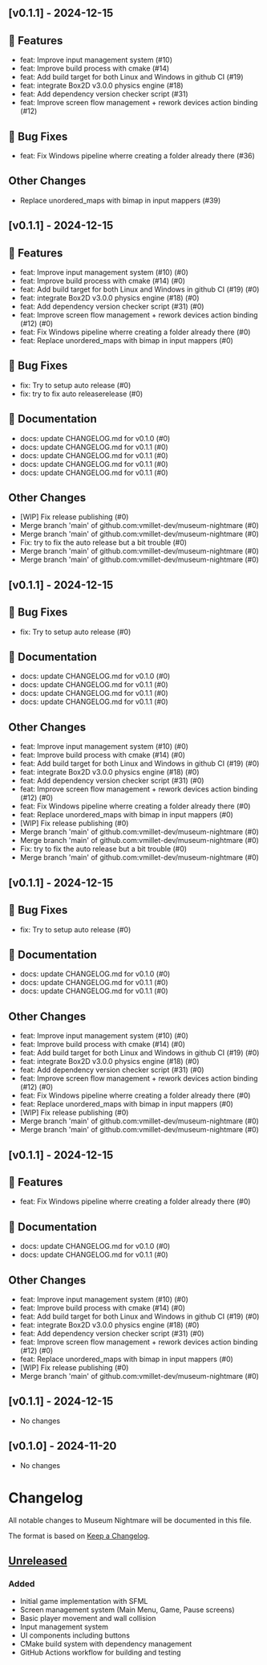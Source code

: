## [v0.1.1] - 2024-12-15

## 🚀 Features

- feat: Improve input management system (#10)
- feat: Improve build process with cmake (#14)
- feat: Add build target for both Linux and Windows in github CI (#19)
- feat: integrate Box2D v3.0.0 physics engine (#18)
- feat: Add dependency version checker script (#31)
- feat: Improve screen flow management + rework devices action binding (#12)

## 🐛 Bug Fixes

- feat: Fix Windows pipeline wherre creating a folder already there (#36)



## Other Changes
- Replace unordered_maps with bimap in input mappers (#39)


## [v0.1.1] - 2024-12-15

## 🚀 Features

- feat: Improve input management system (#10) (#0)
- feat: Improve build process with cmake (#14) (#0)
- feat: Add build target for both Linux and Windows in github CI (#19) (#0)
- feat: integrate Box2D v3.0.0 physics engine (#18) (#0)
- feat: Add dependency version checker script (#31) (#0)
- feat: Improve screen flow management + rework devices action binding (#12) (#0)
- feat: Fix Windows pipeline wherre creating a folder already there (#0)
- feat: Replace unordered_maps with bimap in input mappers (#0)

## 🐛 Bug Fixes

- fix: Try to setup auto release (#0)
- fix: try to fix auto releaserelease (#0)

## 📝 Documentation

- docs: update CHANGELOG.md for v0.1.0 (#0)
- docs: update CHANGELOG.md for v0.1.1 (#0)
- docs: update CHANGELOG.md for v0.1.1 (#0)
- docs: update CHANGELOG.md for v0.1.1 (#0)
- docs: update CHANGELOG.md for v0.1.1 (#0)



## Other Changes
- [WIP] Fix release publishing (#0)
- Merge branch 'main' of github.com:vmillet-dev/museum-nightmare (#0)
- Merge branch 'main' of github.com:vmillet-dev/museum-nightmare (#0)
- Fix: try to fix the auto release but a bit trouble (#0)
- Merge branch 'main' of github.com:vmillet-dev/museum-nightmare (#0)
- Merge branch 'main' of github.com:vmillet-dev/museum-nightmare (#0)


## [v0.1.1] - 2024-12-15

## 🐛 Bug Fixes

- fix: Try to setup auto release (#0)

## 📝 Documentation

- docs: update CHANGELOG.md for v0.1.0 (#0)
- docs: update CHANGELOG.md for v0.1.1 (#0)
- docs: update CHANGELOG.md for v0.1.1 (#0)
- docs: update CHANGELOG.md for v0.1.1 (#0)



## Other Changes
- feat: Improve input management system (#10) (#0)
- feat: Improve build process with cmake (#14) (#0)
- feat: Add build target for both Linux and Windows in github CI (#19) (#0)
- feat: integrate Box2D v3.0.0 physics engine (#18) (#0)
- feat: Add dependency version checker script (#31) (#0)
- feat: Improve screen flow management + rework devices action binding (#12) (#0)
- feat: Fix Windows pipeline wherre creating a folder already there (#0)
- feat: Replace unordered_maps with bimap in input mappers (#0)
- [WIP] Fix release publishing (#0)
- Merge branch 'main' of github.com:vmillet-dev/museum-nightmare (#0)
- Merge branch 'main' of github.com:vmillet-dev/museum-nightmare (#0)
- Fix: try to fix the auto release but a bit trouble (#0)
- Merge branch 'main' of github.com:vmillet-dev/museum-nightmare (#0)


## [v0.1.1] - 2024-12-15

## 🐛 Bug Fixes

- fix: Try to setup auto release (#0)

## 📝 Documentation

- docs: update CHANGELOG.md for v0.1.0 (#0)
- docs: update CHANGELOG.md for v0.1.1 (#0)
- docs: update CHANGELOG.md for v0.1.1 (#0)



## Other Changes
- feat: Improve input management system (#10) (#0)
- feat: Improve build process with cmake (#14) (#0)
- feat: Add build target for both Linux and Windows in github CI (#19) (#0)
- feat: integrate Box2D v3.0.0 physics engine (#18) (#0)
- feat: Add dependency version checker script (#31) (#0)
- feat: Improve screen flow management + rework devices action binding (#12) (#0)
- feat: Fix Windows pipeline wherre creating a folder already there (#0)
- feat: Replace unordered_maps with bimap in input mappers (#0)
- [WIP] Fix release publishing (#0)
- Merge branch 'main' of github.com:vmillet-dev/museum-nightmare (#0)
- Merge branch 'main' of github.com:vmillet-dev/museum-nightmare (#0)


## [v0.1.1] - 2024-12-15

## 🚀 Features

- feat: Fix Windows pipeline wherre creating a folder already there (#0)

## 📝 Documentation

- docs: update CHANGELOG.md for v0.1.0 (#0)
- docs: update CHANGELOG.md for v0.1.1 (#0)



## Other Changes
- feat: Improve input management system (#10) (#0)
- feat: Improve build process with cmake (#14) (#0)
- feat: Add build target for both Linux and Windows in github CI (#19) (#0)
- feat: integrate Box2D v3.0.0 physics engine (#18) (#0)
- feat: Add dependency version checker script (#31) (#0)
- feat: Improve screen flow management + rework devices action binding (#12) (#0)
- feat: Replace unordered_maps with bimap in input mappers (#0)
- [WIP] Fix release publishing (#0)
- Merge branch 'main' of github.com:vmillet-dev/museum-nightmare (#0)


## [v0.1.1] - 2024-12-15

- No changes

## [v0.1.0] - 2024-11-20

- No changes

# Changelog
All notable changes to Museum Nightmare will be documented in this file.

The format is based on [Keep a Changelog](https://keepachangelog.com/en/1.0.0/).

## [Unreleased]

### Added
- Initial game implementation with SFML
- Screen management system (Main Menu, Game, Pause screens)
- Basic player movement and wall collision
- Input management system
- UI components including buttons
- CMake build system with dependency management
- GitHub Actions workflow for building and testing

[Unreleased]: https://github.com/vmillet-dev/museum-nightmare/commits/main
